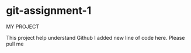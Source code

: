 # git-assignment-1

MY PROJECT 

This project help understand Github
I added new line of code here. Please pull me 
